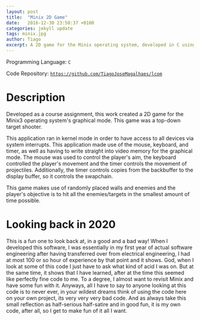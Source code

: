 ```yaml
---
layout: post
title:  "Minix 2D Game"
date:   2016-12-30 23:50:37 +0100
categories: jekyll update
tags: minix.jpg
author: Tiago
excerpt: A 2D game for the Minix operating system, developed in C using only the C standard library and Minix's OS API.
---
```


Programming Language: `C`

Code Repository: [`https://github.com/TiagoJoseMagalhaes/lcom`](https://github.com/TiagoJoseMagalhaes/lcom)

# Description

Developed as a course assignment, this work created a 2D game for the Minix3 operating system's graphical mode. This game was a top-down target shooter.

This application ran in kernel mode in order to have access to all devices via system interrupts. This application made use of the mouse, keyboard, and timer, as well as having to write straight into video memory for the graphical mode. The mouse was used to control the player's aim, the keyboard controlled the player's movement and the timer controls the movement of projectiles. Additionally, the timer controls copies from the backbuffer to the display buffer, so it controls the swapchain.

This game makes use of randomly placed walls and enemies and the player's objective is to hit all the enemies/targets in the smallest amount of time possible.


# Looking back in 2020

This is a fun one to look back at, in a good and a bad way! When I developed this software, I was essentially in my first year of actual software engineering after having transferred over from electrical engineering, I had at most 100 or so hour of experience by that point and it shows. God, when I look at some of this code I just have to ask what kind of acid I was on. But at the same time, it shows that I have learned, after at the time this seemed like perfectly fine code to me. To a degree, I almost want to revisit Minix and have some fun with it. Anyways, all I have to say to anyone looking at this code is to never ever, in your wildest dreams think of using the code here on your own project, its very very very bad code. And as always take this small reflection as half-serious half-satire and in good fun, it is my own code, after all, so I get to make fun of it all I want.